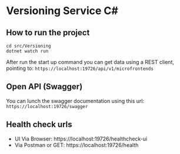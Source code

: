 # Versioning Service C#

## How to run the project

```
cd src/Versioning
dotnet watch run

```

After run the start up command you can get data using a REST client, pointing to: `https://localhost:19726/api/v1/microfrontends`

## Open API (Swagger)

You can lunch the swagger documentation using this url: `https://localhost:19726/swagger`

## Health check urls

- UI Via Browser: https://localhost:19726/healthcheck-ui
- Via Postman or GET: https://localhost:19726/health
